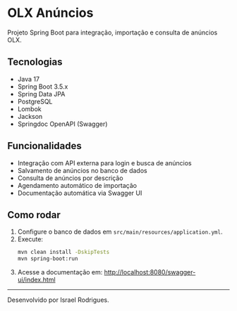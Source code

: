 # OLX Anúncios

Projeto Spring Boot para integração, importação e consulta de anúncios OLX.

## Tecnologias
- Java 17
- Spring Boot 3.5.x
- Spring Data JPA
- PostgreSQL
- Lombok
- Jackson
- Springdoc OpenAPI (Swagger)

## Funcionalidades
- Integração com API externa para login e busca de anúncios
- Salvamento de anúncios no banco de dados
- Consulta de anúncios por descrição
- Agendamento automático de importação
- Documentação automática via Swagger UI

## Como rodar
1. Configure o banco de dados em `src/main/resources/application.yml`.
2. Execute:
   ```sh
   mvn clean install -DskipTests
   mvn spring-boot:run
   ```
3. Acesse a documentação em: [http://localhost:8080/swagger-ui/index.html](http://localhost:8080/swagger-ui/index.html)

---
Desenvolvido por Israel Rodrigues. 